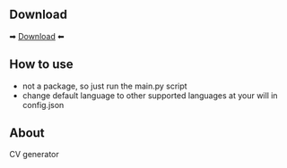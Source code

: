 ## Download
➡ [Download](https://github.com/fajkoson/cvgen/archive/refs/heads/main.zip) ⬅

## How to use
- not a package, so just run the main.py script
- change default language to other supported languages at your will in config.json

## About
CV generator
